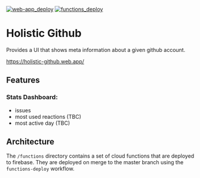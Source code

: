 [![web-app_deploy](https://github.com/holistic-web/holistic-github/actions/workflows/web-app_deploy.yml/badge.svg)](https://github.com/holistic-web/holistic-github/actions/workflows/web-app_deploy.yml) [![functions_deploy](https://github.com/holistic-web/holistic-github/actions/workflows/functions_deploy.yml/badge.svg)](https://github.com/holistic-web/holistic-github/actions/workflows/functions_deploy.yml)
# Holistic Github
Provides a UI that shows meta information about a given github account.

https://holistic-github.web.app/

## Features
### Stats Dashboard:
- issues
- most used reactions (TBC)
- most active day (TBC)

## Architecture
The `/functions` directory contains a set of cloud functions that are deployed to firebase. They are deployed on merge to the master branch using the `functions-deploy` workflow.

